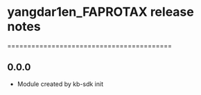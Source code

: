 # yangdar1en_FAPROTAX release notes
=========================================

0.0.0
-----
* Module created by kb-sdk init
